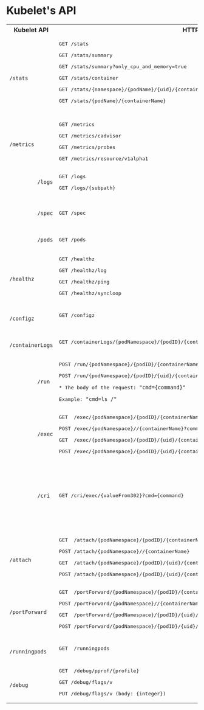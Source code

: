 # Kubelet's API
<table>
  <tbody>
	<tr>
	  <th>Kubelet API </th>
	  <th align="center">HTTP request</th>
	  <th align="center">Description</th>
	</tr>
	<tr>
	  <td>
		 <code class="rich-diff-level-one">
		 /stats
		 </code>
	  </td>
	  <td align="left">         
		  <pre>GET /stats<br>
GET /stats/summary <br>
GET /stats/summary?only_cpu_and_memory=true<br>
GET /stats/container <br>
GET /stats/{namespace}/{podName}/{uid}/{containerName} <br>
GET /stats/{podName}/{containerName} </code>
	  </td>
	  <td align="left" >Return the performance stats of node, pods and containers</td>
	</tr>
	<tr>
	  <td>
		 <code class="rich-diff-level-one">
		 /metrics
		 </code>
	  </td>
	  <td align="left">         
		  <pre>GET /metrics<br>
GET /metrics/cadvisor<br>
GET /metrics/probes<br>
GET /metrics/resource/v1alpha1</pre>
	  </td>
	  <td align="left" >Return information about node CPU and memory usage</td>
	</tr>
	<tr>
	  <td>
		 <code class="rich-diff-level-one">
		 /logs
		 </code>
	  </td>
	  <td align="left">         
		  <pre>GET /logs<br>
GET /logs/{subpath} </pre>
	  </td>
	  <td align="left" >Logs from the node</td>
	</tr>
	<tr>
	  <td>
		 <code class="rich-diff-level-one">
		 /spec
		 </code>
	  </td>
	  <td align="left">         
		  <pre>GET /spec</pre>
	  </td>
	  <td align="left" >Cached MachineInfo returned by cadvisor</td>
	</tr>
	<tr>
	  <td>
		 <code class="rich-diff-level-one">
		 /pods
		 </code>
	  </td>
	  <td align="left">         
		  <pre>GET /pods</pre>
	  </td>
	  <td align="left" >List of pods</td>
	</tr>
	<tr>
	  <td>
		 <code class="rich-diff-level-one">
		 /healthz
		 </code>
	  </td>
	  <td align="left">         
		  <pre>GET /healthz<br>
GET /healthz/log <br>
GET /healthz/ping<br>
GET /healthz/syncloop </pre>
	  </td>
	  <td align="left" >Check the state of the node</td>
	</tr>
	<tr>
	  <td>
		 <code class="rich-diff-level-one">
		 /configz
		 </code>
	  </td>
	  <td align="left">         
		  <pre>GET /configz</pre>
	  </td>
	  <td align="left" >Kubelet's configurations</td>
	</tr>
	<tr>
	  <td>
		 <code class="rich-diff-level-one">
		 /containerLogs
		 </code>
	  </td>
	  <td align="left">         
		  <pre>GET /containerLogs/{podNamespace}/{podID}/{containerName}</pre>
	  </td>
	  <td align="left" >Container's logs</td>
	</tr>
	<tr>
	  <td>
		 <code class="rich-diff-level-one">
		 /run
		 </code>
	  </td>
	  <td align="left">         
		  <pre>POST /run/{podNamespace}/{podID}/{containerName}<br>
POST /run/{podNamespace}/{podID}/{uid}/{containerName} <br>
* The body of the request: <code>"cmd={command}"</code><br>
Example: <code>"cmd=ls /"</code></pre>
	  </td>
	  <td align="left" >Run command inside a container</td>
	</tr>
	<tr>
	  <td>
		 <code class="rich-diff-level-one">
		 /exec
		 </code>
	  </td>
	  <td align="left">         
		  <pre>GET  /exec/{podNamespace}/{podID}/{containerName}?command={command}/&input=1&output=1&tty=1<br>
POST /exec/{podNamespace}//{containerName}?command={command}/&input=1&output=1&tty=1<br>
GET  /exec/{podNamespace}/{podID}/{uid}/{containerName}?command={command}/&input=1&output=1&tty=1<br>
POST /exec/{podNamespace}/{podID}/{uid}/{containerName}?command={command}/&input=1&output=1&tty=1</pre>
	  </td>
	  <td align="left" >Run command inside a container with option for stream (interactive)</td>
	</tr>
	<tr>
	  <td>
		 <code class="rich-diff-level-one">
		 /cri
		 </code>
	  </td>
	  <td align="left">         
		  <pre>GET /cri/exec/{valueFrom302}?cmd={command}</pre>
	  </td>
	  <td align="left" >Run commands inside a container through the Container Runtime Interface (CRI)</td>
	</tr>
	<tr>
	  <td>
		 <code class="rich-diff-level-one">
		 /attach
		 </code>
	  </td>
	  <td align="left">         
		  <pre>GET  /attach/{podNamespace}/{podID}/{containerName}<br>
POST /attach/{podNamespace}//{containerName}<br>
GET  /attach/{podNamespace}/{podID}/{uid}/{containerName}<br>
POST /attach/{podNamespace}/{podID}/{uid}/{containerName}</pre>
	  </td>
	  <td align="left" >Attach to a container</td>
	</tr>
	<tr>
	  <td>
		 <code class="rich-diff-level-one">
		 /portForward
		 </code>
	  </td>
	  <td align="left">         
		  <pre>GET  /portForward/{podNamespace}/{podID}/{containerName}<br>
POST /portForward/{podNamespace}//{containerName}<br>
GET  /portForward/{podNamespace}/{podID}/{uid}/{containerName}<br>
POST /portForward/{podNamespace}/{podID}/{uid}/{containerName}</pre>
	  </td>
	  <td align="left" >Port forwarding inside the contianer</td>
	</tr>
	<tr>
	  <td>
		 <code class="rich-diff-level-one">
		 /runningpods
		 </code>
	  </td>
	  <td align="left">         
		  <pre>GET  /runningpods</pre>
	  </td>
	  <td align="left" >List all the running pods</td>
	</tr>
	<tr>
	  <td>
		 <code class="rich-diff-level-one">
		 /debug
		 </code>
	  </td>
	  <td align="left">         
		  <pre>GET  /debug/pprof/{profile}<br>
GET /debug/flags/v<br>
PUT /debug/flags/v (body: {integer})</pre>
	  </td>
	  <td align="left" >List all the running pods</td>
	</tr>
  </tbody>
</table>
